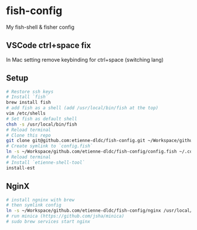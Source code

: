 # fish-config

My fish-shell &amp; fisher config

## VSCode ctrl+space fix

In Mac setting remove keybinding for ctrl+space (switching lang)

## Setup

```bash
# Restore ssh keys
# Install `fish`
brew install fish
# add fish as a shell (add /usr/local/bin/fish at the top)
vim /etc/shells
# Set fish as default shell
chsh -s /usr/local/bin/fish
# Reload terminal
# Clone this repo
git clone git@github.com:etienne-dldc/fish-config.git ~/Workspace/github.com/etienne-dldc/fish-config
# Create symlink to `config.fish`
ln -s ~/Workspace/github.com/etienne-dldc/fish-config/config.fish ~/.config/fish/config.fish
# Reload terminal
# Install `etienne-shell-tool`
install-est
```

## NginX

```bash
# install ngninx with brew
# then symlink config
ln -s ~/Workspace/github.com/etienne-dldc/fish-config/nginx /usr/local/etc/nginx/dldc
# run minica (https://github.com/jsha/minica)
# sudo brew services start nginx
```

